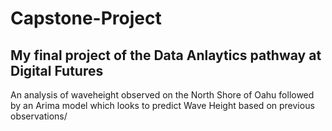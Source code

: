 # Capstone-Project
## My final project of the Data Anlaytics pathway at Digital Futures
An analysis of waveheight observed on the North Shore of Oahu followed by an Arima model which looks to predict Wave Height based on previous observations/
